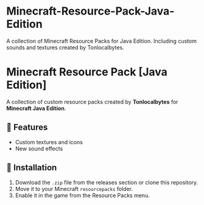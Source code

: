 # Minecraft-Resource-Pack-Java-Edition
A collection of Minecraft Resource Packs for Java Edition. Including custom sounds and textures created by Tonlocalbytes.

# Minecraft Resource Pack [Java Edition]

A collection of custom resource packs created by **Tonlocalbytes** for **Minecraft Java Edition**.

## 🎨 Features
- Custom textures and icons  
- New sound effects  

## 🧩 Installation
1. Download the `.zip` file from the releases section or clone this repository.  
2. Move it to your Minecraft `resourcepacks` folder.  
3. Enable it in the game from the Resource Packs menu.
